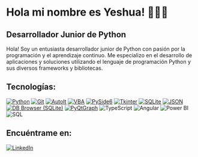 # Hola mi nombre es Yeshua! 👨🏻‍💻 
## Desarrollador Junior de Python

Hola! Soy un entusiasta desarrollador junior de Python con pasión por la programación y el aprendizaje continuo. Me especializo en el desarrollo de aplicaciones y soluciones utilizando el lenguaje de programación Python y sus diversos frameworks y bibliotecas.

## Tecnologías:
[![Python](https://img.shields.io/badge/Python-blue?style=for-the-badge&logo=python&logoColor=white&labelColor=101010)]()
[![Git](https://img.shields.io/badge/Git-F05032?style=for-the-badge&logo=git&logoColor=white&labelColor=101010)]()
[![AutoIt](https://img.shields.io/badge/AutoIt-steelblue?style=for-the-badge&logo=autoit&logoColor=white&labelColor=101010)]()
[![VBA](https://img.shields.io/badge/VBA-867DB1?style=for-the-badge&logo=microsoft-excel&logoColor=white&labelColor=101010)]()
[![PySide6](https://img.shields.io/badge/PySide6-Qt-4A90E2?style=for-the-badge&logo=qt&logoColor=white&labelColor=101010)](https://wiki.qt.io/Qt_for_Python)
[![Tkinter](https://img.shields.io/badge/Tkinter-FFD700?style=for-the-badge&logo=tkinter&logoColor=white&labelColor=101010)]()
[![SQLite](https://img.shields.io/badge/SQLite-003B57?style=for-the-badge&logo=sqlite&logoColor=white&labelColor=101010)]()
[![JSON](https://img.shields.io/badge/JSON-Data-000000?style=for-the-badge&logo=json&logoColor=white&labelColor=101010)](https://www.json.org/)
[![DB Browser (SQLite)](https://img.shields.io/badge/DB_Browser_(SQLite)-003B57?style=for-the-badge&logo=sqlite&logoColor=white&labelColor=101010)](https://github.com/sqlitebrowser/sqlitebrowser)
[![PyQtGraph](https://img.shields.io/badge/PyQtGraph-3F7F7F?style=for-the-badge&logo=Python&logoColor=white&labelColor=101010)](http://www.pyqtgraph.org/)
![TypeScript](https://img.shields.io/badge/TypeScript-3178C6?style=for-the-badge&logo=typescript&logoColor=white&labelColor=101010)
![Angular](https://img.shields.io/badge/Angular-DD0031?style=for-the-badge&logo=angular&logoColor=white&labelColor=101010)
![Power BI](https://img.shields.io/badge/Power_BI-F2C811?style=for-the-badge&logo=power-bi&logoColor=white&labelColor=101010)
![SQL](https://img.shields.io/badge/SQL-003366?style=for-the-badge&logo=sql&logoColor=white&labelColor=101010)


## Encuéntrame en:

[![LinkedIn](https://img.shields.io/badge/LinkedIn-Yeshua_Sanchez-0077B5?style=for-the-badge&logo=linkedin&logoColor=white&labelColor=101010)](https://www.linkedin.com/in/yeshua-s-4294a4229/)






<!--
**YeshuaContacto/YeshuaContacto** is a ✨ _special_ ✨ repository because its `README.md` (this file) appears on your GitHub profile.

Here are some ideas to get you started:

- 🔭 I’m currently working on ...
- 🌱 I’m currently learning ...
- 👯 I’m looking to collaborate on ...
- 🤔 I’m looking for help with ...
- 💬 Ask me about ...
- 📫 How to reach me: ...
- 😄 Pronouns: ...
- ⚡ Fun fact: ...
-->
